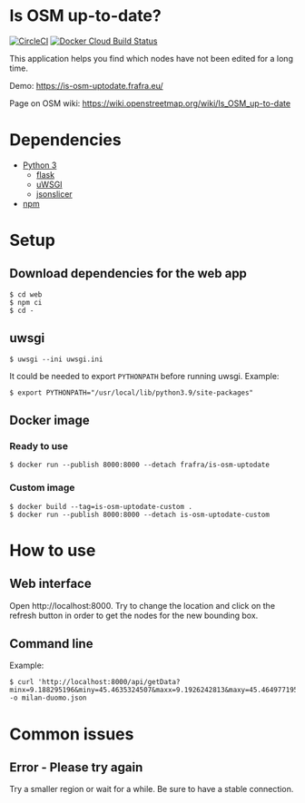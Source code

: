 # Is OSM up-to-date?

[![CircleCI](https://img.shields.io/circleci/build/github/frafra/is-osm-uptodate.svg)](https://circleci.com/gh/frafra/is-osm-uptodate)
[![Docker Cloud Build Status](https://img.shields.io/docker/cloud/build/frafra/is-osm-uptodate.svg)](https://hub.docker.com/r/frafra/is-osm-uptodate)

This application helps you find which nodes have not been edited for a long time.

Demo: https://is-osm-uptodate.frafra.eu/

Page on OSM wiki: https://wiki.openstreetmap.org/wiki/Is_OSM_up-to-date

# Dependencies

- [Python 3](https://www.python.org/)
  - [flask](https://flask.palletsprojects.com/)
  - [uWSGI](https://uwsgi-docs.readthedocs.io/)
  - [jsonslicer](https://github.com/AMDmi3/jsonslicer)
- [npm](https://www.npmjs.com/)

# Setup

## Download dependencies for the web app

```
$ cd web
$ npm ci
$ cd -
```

## uwsgi

```
$ uwsgi --ini uwsgi.ini
```

It could be needed to export `PYTHONPATH` before running uwsgi. Example:
```
$ export PYTHONPATH="/usr/local/lib/python3.9/site-packages"
```

## Docker image

### Ready to use

```
$ docker run --publish 8000:8000 --detach frafra/is-osm-uptodate
```

### Custom image

```
$ docker build --tag=is-osm-uptodate-custom .
$ docker run --publish 8000:8000 --detach is-osm-uptodate-custom
```

# How to use

## Web interface

Open http://localhost:8000. Try to change the location and click on the refresh button in order to get the nodes for the new bounding box.

## Command line

Example:

```
$ curl 'http://localhost:8000/api/getData?minx=9.188295196&miny=45.4635324507&maxx=9.1926242813&maxy=45.4649771956' -o milan-duomo.json
```

# Common issues

## Error - Please try again

Try a smaller region or wait for a while. Be sure to have a stable connection.

